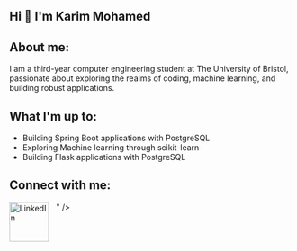 ## Hi 👋 I'm Karim Mohamed

## About me:
I am a third-year computer engineering student at The University of Bristol, passionate about exploring the realms of coding, machine learning, and building robust applications.

## What I'm up to:
- Building Spring Boot applications with PostgreSQL
- Exploring Machine learning through scikit-learn
- Building Flask applications with PostgreSQL

## Connect with me:
<a href="https://www.linkedin.com/in/karimmohamed03/" target="_blank">
  <img align="left" alt="LinkedIn" width="70px" style="padding-right:10px;" src="https://cdn.jsdelivr.net/gh/devicons/devicon/icons/linkedin/linkedin-original.svg" />
</a>
          

          





<!--
**Karim-Mohamed03/Karim-Mohamed03** is a ✨ _special_ ✨ repository because its `README.md` (this file) appears on your GitHub profile.

Here are some ideas to get you started:

- 🔭 I’m currently working on ...
- 🌱 I’m currently learning ...
- 👯 I’m looking to collaborate on ...
- 🤔 I’m looking for help with ...
- 💬 Ask me about ...
- 📫 How to reach me: ...
- 😄 Pronouns: ...
- ⚡ Fun fact: ...
-->" />
          





<!--
**Karim-Mohamed03/Karim-Mohamed03** is a ✨ _special_ ✨ repository because its `README.md` (this file) appears on your GitHub profile.

Here are some ideas to get you started:

- 🔭 I’m currently working on ...
- 🌱 I’m currently learning ...
- 👯 I’m looking to collaborate on ...
- 🤔 I’m looking for help with ...
- 💬 Ask me about ...
- 📫 How to reach me: ...
- 😄 Pronouns: ...
- ⚡ Fun fact: ...
-->
